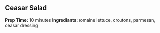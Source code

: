 ## Ceasar Salad
**Prep Time:** 10 minutes
**Ingrediants:** romaine lettuce, croutons, parmesan, ceasar dressing
